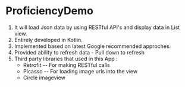 # ProficiencyDemo
1) It will load Json data by using RESTful API's and display data in List view.
2) Entirely developed in Kotlin.
3) Implemented based on latest Google recommended approches.
4) Provided ability to refresh data - Pull down to refresh
4) Third party libraries that used in this App : 
      - Retrofit -- For making RESTful calls
      - Picasso -- For loading image urls into the view
      - Circle imageview
